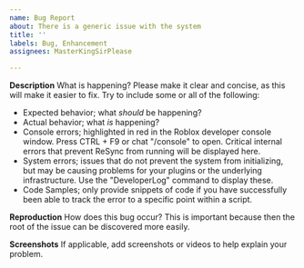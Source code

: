 ```yaml
---
name: Bug Report
about: There is a generic issue with the system
title: ''
labels: Bug, Enhancement
assignees: MasterKingSirPlease

---
```


**Description**
What is happening? Please make it clear and concise, as this will make it easier to fix. Try to include some or all of the following:
- Expected behavior; what *should* be happening?
- Actual behavior; what *is* happening?
- Console errors; highlighted in red in the Roblox developer console window. Press CTRL + F9 or chat "/console" to open. Critical internal errors that prevent ReSync from running will be displayed here.
- System errors; issues that do not prevent the system from initializing, but may be causing problems for your plugins or the underlying infrastructure. Use the "DeveloperLog" command to display these.
- Code Samples; only provide snippets of code if you have successfully been able to track the error to a specific point within a script.

**Reproduction**
How does this bug occur? This is important because then the root of the issue can be discovered more easily.

**Screenshots**
If applicable, add screenshots or videos to help explain your problem.
